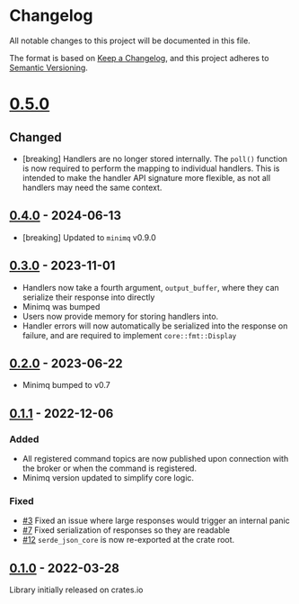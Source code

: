 # Changelog
All notable changes to this project will be documented in this file.

The format is based on [Keep a Changelog](https://keepachangelog.com/en/1.0.0/),
and this project adheres to [Semantic Versioning](https://semver.org/spec/v2.0.0.html).

# [0.5.0]

## Changed
* [breaking] Handlers are no longer stored internally. The `poll()` function is now required to
perform the mapping to individual handlers. This is intended to make the handler API signature more
flexible, as not all handlers may need the same context.

## [0.4.0] - 2024-06-13

* [breaking] Updated to `minimq` v0.9.0


## [0.3.0] - 2023-11-01

* Handlers now take a fourth argument, `output_buffer`, where they can serialize their response into
directly
* Minimq was bumped
* Users now provide memory for storing handlers into.
* Handler errors will now automatically be serialized into the response on failure, and are required
to implement `core::fmt::Display`

## [0.2.0] - 2023-06-22

* Minimq bumped to v0.7

## [0.1.1] - 2022-12-06

### Added
* All registered command topics are now published upon connection with the broker or when the
command is registered.
* Minimq version updated to simplify core logic.

### Fixed
* [#3](https://github.com/quartiq/minireq/issues/3) Fixed an issue where large responses would trigger an internal panic
* [#7](https://github.com/quartiq/minireq/issues/7) Fixed serialization of responses so they are readable
* [#12](https://github.com/quartiq/minireq/issues/12) `serde_json_core` is now re-exported at the
  crate root.

## [0.1.0] - 2022-03-28

Library initially released on crates.io

[0.5.0]: https://github.com/quartiq/minireq/releases/tag/v0.5.0
[0.4.0]: https://github.com/quartiq/minireq/releases/tag/v0.4.0
[0.3.0]: https://github.com/quartiq/minireq/releases/tag/v0.3.0
[0.2.0]: https://github.com/quartiq/minireq/releases/tag/v0.2.0
[0.1.1]: https://github.com/quartiq/minireq/releases/tag/v0.1.1
[0.1.0]: https://github.com/quartiq/minireq/releases/tag/v0.1.0
